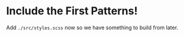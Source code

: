 # Include the First Patterns!

Add `./src/styles.scss` now so we have something to build from later.
